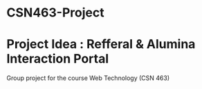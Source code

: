 # CSN463-Project
# Project Idea : Refferal & Alumina Interaction Portal

               
Group project for the course Web Technology (CSN 463)
